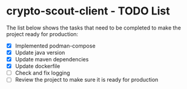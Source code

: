 # crypto-scout-client - TODO List

The list below shows the tasks that need to be completed to make the project ready for production:

- [x] Implemented podman-compose
- [x] Update java version
- [x] Update maven dependencies
- [x] Update dockerfile
- [ ] Check and fix logging
- [ ] Review the project to make sure it is ready for production
